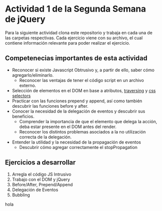 # Actividad 1 de la Segunda Semana de jQuery

Para la siguiente actividad clona este repositorio y trabaja en cada una de las carpetas respectivas.
Cada ejercicio viene con su archivo, el cual contiene información relevante para poder realizar el ejercicio.

## Competenecias importantes de esta actividad

- Reconocer si existe Javascript Obtrusivo y, a partir de ello, saber cómo agregarlo/eliminarlo.
	- Reconocer las ventajas de tener el código script en un archivo externo.
- Selección de elementos en el DOM en base a atributos, [traversing](https://api.jquery.com/category/traversing/) y [css selectors](https://www.w3schools.com/cssref/css_selectors.asp)
- Practicar con las funciones prepend y append, así como también descubrir las funciones before y after.
- Conocer la necesidad de la delegación de eventos y descubrir sus beneficios.
	- Comprender la importancia de que el elemento que delega la acción, deba estar presente en el DOM antes del render.
	- Reconocer los distintos problemas asociados a la no utilización correcta de la delegación.
- Entender la utilidad y la necesidad de la propagación de eventos
	- Descubrir cómo agregar correctamente el stopPropagation


## Ejercicios a desarrollar

1. Arregla el código JS Intrusivo
2. Trabajo con el DOM y jQuery
3. Before/After, Prepend/Append
4. Delegación de Eventos
5. Bubbling


hola